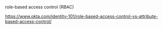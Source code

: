 
role-based access control (RBAC)

https://www.okta.com/identity-101/role-based-access-control-vs-attribute-based-access-control/

